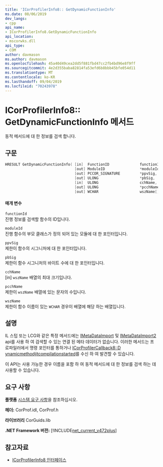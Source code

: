 ```yaml
---
title: 'ICorProfilerInfo8:: GetDynamicFunctionInfo'
ms.date: 08/06/2019
dev_langs:
- cpp
api_name:
- ICorProfilerInfo8.GetDynamicFunctionInfo
api_location:
- mscorwks.dll
api_type:
- COM
author: davmason
ms.author: davmason
ms.openlocfilehash: 45a40d49cea2dd5f881fbd47cc2fb4bd96e8f9ff
ms.sourcegitcommit: 4e2d355baba82814fa53efd6b8bbb45bfe054d11
ms.translationtype: MT
ms.contentlocale: ko-KR
ms.lasthandoff: 09/04/2019
ms.locfileid: "70243978"
---
```

# <a name="icorprofilerinfo8getdynamicfunctioninfo-method"></a>ICorProfilerInfo8:: GetDynamicFunctionInfo 메서드

동적 메서드에 대 한 정보를 검색 합니다.

## <a name="syntax"></a>구문

```cpp
HRESULT GetDynamicFunctionInfo( [in]  FunctionID              functionId,
                                [out] ModuleID                *moduleId,
                                [out] PCCOR_SIGNATURE         *ppvSig,
                                [out] ULONG                   *pbSig,
                                [in]  ULONG                   cchName,
                                [out] ULONG                   *pcchName,
                                [out] WCHAR                   wszName[]);
```

#### <a name="parameters"></a>매개 변수

`functionId` \
진행 정보를 검색할 함수의 ID입니다.

`moduleId` \
진행 함수의 부모 클래스가 정의 되어 있는 모듈에 대 한 포인터입니다.

`ppvSig` \
제한이 함수의 시그니처에 대 한 포인터입니다.

`pbSig` \
제한이 함수 시그니처의 바이트 수에 대 한 포인터입니다.

`cchName` \
[in] `wszName` 배열의 최대 크기입니다.

`pcchName` \
제한이 `wszName` 배열에 있는 문자의 수입니다.

`wszName` \
제한이 함수 이름이 있는 `WCHAR` 경우이 배열에 해당 하는 배열입니다.

## <a name="remarks"></a>설명

IL 스텁 또는 LCG와 같은 특정 메서드에는 [IMetaDataImport](../metadata/imetadataimport-interface.md) 및 [IMetaDataImport2](../metadata/imetadataimport2-interface.md) api를 사용 하 여 검색할 수 있는 연결 된 메타 데이터가 없습니다. 이러한 메서드는 프로파일러에서 명령 포인터를 통하거나 [ICorProfilerCallback8::D ynamicmethodjitcompilationstarted](icorprofilercallback8-dynamicmethodjitcompilationstarted-method.md)를 수신 하 여 발견할 수 있습니다.

이 API는 사용 가능한 경우 이름을 포함 하 여 동적 메서드에 대 한 정보를 검색 하는 데 사용할 수 있습니다.

## <a name="requirements"></a>요구 사항

**플랫폼** [시스템 요구 사항](../../../../docs/framework/get-started/system-requirements.md)을 참조하십시오.

**헤더:** CorProf.idl, CorProf.h

**라이브러리** CorGuids.lib

**.NET Framework 버전:** [!INCLUDE[net_current_v472plus](../../../../includes/net-current-v472plus.md)]

## <a name="see-also"></a>참고자료

- [ICorProfilerInfo8 인터페이스](../../../../docs/framework/unmanaged-api/profiling/icorprofilerinfo8-interface.md)
